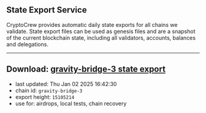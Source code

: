 ## State Export Service
CryptoCrew provides automatic daily state exports for all chains we validate. State export files can be used as genesis files and are a snapshot of the current blockchain state, including all validators, accounts, balances and delegations.

---
**Download: [gravity-bridge-3 state export](https://dl-eu2.ccvalidators.com/SERVICE/gravitybridge/gravity-bridge-3_export_15105214.json)**
---

- last updated: Thu Jan 02 2025 16:42:30
- chain id: `gravity-bridge-3`
- export height: `15105214`
- use for: airdrops, local tests, chain recovery
